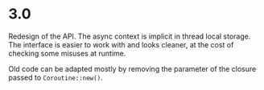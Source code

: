 # 3.0

Redesign of the API. The async context is implicit in thread local storage. The
interface is easier to work with and looks cleaner, at the cost of checking some
misuses at runtime.

Old code can be adapted mostly by removing the parameter of the closure passed
to `Coroutine::new()`.
